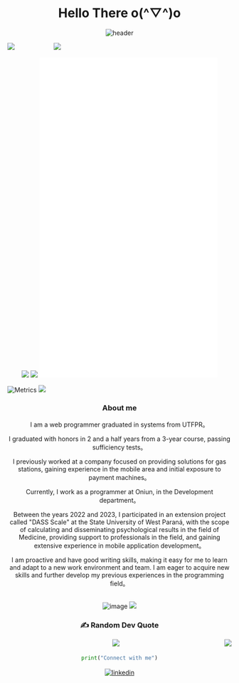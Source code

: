 <div align="center">
  <h1>Hello There o(^▽^)o </h1>


  
  ![header](https://capsule-render.vercel.app/api?type=waving&color=ff2167&height=300&section=header&text=I%20mainly%20use%20Golang,%20Flutter,%20Java%20and%20TypeScript.&fontSize=36&fontColor=ffffff)


  
</div>
<img src="https://user-images.githubusercontent.com/73097560/115834477-dbab4500-a447-11eb-908a-139a6edaec5c.gif">

<img align='right' src='https://counter.seku.su/c302?' width='400px'>


<p align="center">
  <img src='https://counter.seku.su/cmoe?name=falchi' width="400px">
  <img src="https://github-readme-stats.vercel.app/api?username=falchizao&show_icons=true&count_private=true&icon_color=fdd34f&title_color=f75e4f" width="400px"/>
   <img width="400px" src="./github-metrics.svg" />
</p>
<img src="https://metrics.lecoq.io/falchizao?template=classic&languages=1&base=header%2C%20activity%2C%20community%2C%20repositories%2C%20metadata&base.indepth=false&base.hireable=false&base.skip=false&languages=false&languages.limit=8&languages.threshold=0%25&languages.other=false&languages.colors=github&languages.sections=most-used&languages.indepth=false&languages.analysis.timeout=15&languages.categories=markup%2C%20programming&languages.recent.categories=markup%2C%20programming&languages.recent.load=300&languages.recent.days=14&config.timezone=Asia%2FShanghai&config.display=large" alt="Metrics">
<img src="https://user-images.githubusercontent.com/73097560/115834477-dbab4500-a447-11eb-908a-139a6edaec5c.gif">

<div align="center">
  
  <h3>About me</h3>
I am a web programmer graduated in systems from UTFPR。
  
I graduated with honors in 2 and a half years from a 3-year course, passing sufficiency tests。

I previously worked at a company focused on providing solutions for gas stations, gaining experience in the mobile area and initial exposure to payment machines。

Currently, I work as a programmer at Oniun, in the Development department。

Between the years 2022 and 2023, I participated in an extension project called "DASS Scale" at the State University of West Paraná, with the scope of calculating and disseminating psychological results in the field of Medicine, providing support to professionals in the field, and gaining extensive experience in mobile application development。

I am proactive and have good writing skills, making it easy for me to learn and adapt to a new work environment and team. I am eager to acquire new skills and further develop my previous experiences in the programming field。<br><br>


![image](https://github.com/Falchizao/Falchizao/assets/80293325/456d237a-3b59-4290-9b6b-c650d90912fd)
<img src="https://user-images.githubusercontent.com/73097560/115834477-dbab4500-a447-11eb-908a-139a6edaec5c.gif">



<div align="center">


  
### ✍️ Random Dev Quote
![](https://quotes-github-readme.vercel.app/api?type=horizontal&theme=radical)
<img src="https://weather-icon.journeyad.repl.co/@rio?v=1" align="right"> 
</div>

```python
print("Connect with me")
```

  <a href="https://www.linkedin.com/in/falchizao/" target="blank"><img align="center" src="https://user-images.githubusercontent.com/88904952/234979284-68c11d7f-1acc-4f0c-ac78-044e1037d7b0.png" alt="linkedin" height="50" width="50" /></a>






